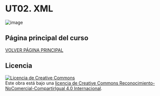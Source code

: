 # UT02. XML

![image](https://github.com/profeMelola/LM-02-2023-24/assets/91023374/9dd7dfa4-ffa2-4c6f-8380-7fa984127c53)

## Página principal del curso
[VOLVER PÁGINA PRINCIPAL](https://github.com/profeMelola/LM-00-2023-24)

## Licencia

<a rel="license" href="http://creativecommons.org/licenses/by-nc-sa/4.0/"><img alt="Licencia de Creative Commons" style="border-width:0" src="https://i.creativecommons.org/l/by-nc-sa/4.0/88x31.png" /></a><br />Este obra está bajo una <a rel="license" href="http://creativecommons.org/licenses/by-nc-sa/4.0/">licencia de Creative Commons Reconocimiento-NoComercial-CompartirIgual 4.0 Internacional</a>.
